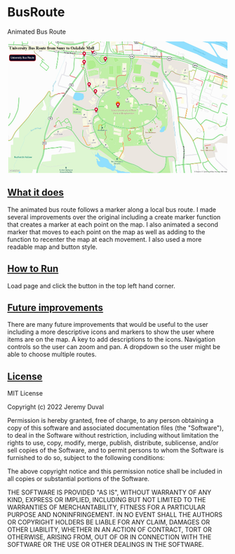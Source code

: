 # BusRoute
Animated Bus Route

<p align="center">
  <img width="500" height="300" src="BusRoute.jpg"
</p>

## <ins>What it does

The animated bus route follows a marker along a local bus route.  I made several improvements over the original including a create marker function that creates a marker at each point on the map.  I also animated a second marker that moves to each point on the map as well as adding to the function to recenter the map at each movement.  I also used a more readable map and button style.

## <ins>How to Run

Load page and click the button in the top left hand corner.

## <ins>Future improvements

There are many future improvements that would be useful to the user including a more descriptive icons and markers to show the user where items are on the map.  A key to add descriptions to the icons.  Navigation controls so the user can zoom and pan.  A dropdown so the user might be able to choose multiple routes.

## <ins>License

MIT License

Copyright (c) 2022 Jeremy Duval

Permission is hereby granted, free of charge, to any person obtaining a copy
of this software and associated documentation files (the "Software"), to deal
in the Software without restriction, including without limitation the rights
to use, copy, modify, merge, publish, distribute, sublicense, and/or sell
copies of the Software, and to permit persons to whom the Software is
furnished to do so, subject to the following conditions:

The above copyright notice and this permission notice shall be included in all
copies or substantial portions of the Software.

THE SOFTWARE IS PROVIDED "AS IS", WITHOUT WARRANTY OF ANY KIND, EXPRESS OR
IMPLIED, INCLUDING BUT NOT LIMITED TO THE WARRANTIES OF MERCHANTABILITY,
FITNESS FOR A PARTICULAR PURPOSE AND NONINFRINGEMENT. IN NO EVENT SHALL THE
AUTHORS OR COPYRIGHT HOLDERS BE LIABLE FOR ANY CLAIM, DAMAGES OR OTHER
LIABILITY, WHETHER IN AN ACTION OF CONTRACT, TORT OR OTHERWISE, ARISING FROM,
OUT OF OR IN CONNECTION WITH THE SOFTWARE OR THE USE OR OTHER DEALINGS IN THE
SOFTWARE.
